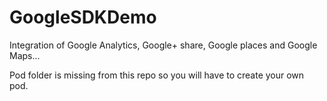 # GoogleSDKDemo
Integration of Google Analytics, Google+ share, Google places and Google Maps...

Pod folder is missing from this repo so you will have to create your own pod.
